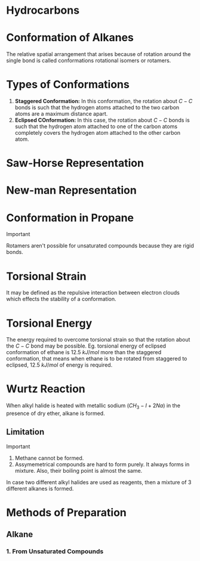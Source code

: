 # Hydrocarbons 

# Conformation of Alkanes 
The relative spatial arrangement that arises because of rotation around the single bond is called conformations rotational isomers or rotamers. 

# Types of Conformations 
1. **Staggered Conformation:** In this conformation, the rotation about $C-C$ bonds is such that the hydrogen atoms attached to the two carbon atoms are a maximum distance apart.
2. **Eclipsed COnformation:** In this case, the rotation about $C-C$ bonds is such that the hydrogen atom attached to one of the carbon atoms completely covers the hydrogen atom attached to the other carbon atom. 

# Saw-Horse Representation 

# New-man Representation 

# Conformation in Propane 

> [!IMPORTANT]
> Rotamers aren't possible for unsaturated compounds because they are rigid bonds. 

# Torsional Strain 
It may be defined as the repulsive interaction between electron clouds which effects the stability of a conformation. 

# Torsional Energy
The energy required to overcome torsional strain so that the rotation about the $C-C$ bond may be possible. Eg. torsional energy of eclipsed conformation of ethane is $12.5\ kJ/mol$ more than the staggered conformation, that means when ethane is to be rotated from staggered to eclipsed, $12.5\ kJ/mol$ of energy is required. 

# Wurtz Reaction
When alkyl halide is heated with metallic sodium $(CH_3-I+2Na)$ in the presence of dry ether, alkane is formed. 

## Limitation
> [!IMPORTANT]
> 1. Methane cannot be formed.
> 2. Assymemetrical compounds are hard to form purely. It always forms in mixture. Also, their boiling point is almost the same.

In case two different alkyl halides are used as reagents, then a mixture of 3 different alkanes is formed. 

# Methods of Preparation

## Alkane 
### 1. From Unsaturated Compounds
